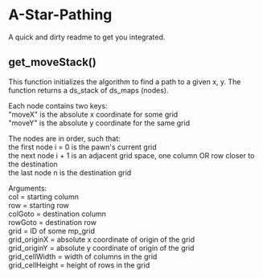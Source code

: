 # A-Star-Pathing
A quick and dirty readme to get you integrated.

## get_moveStack()
This function initializes the algorithm to find a path to a given x, y. The function returns a ds_stack of ds_maps (nodes).  

Each node contains two keys:  
"moveX" is the absolute x coordinate for some grid  
"moveY" is the absolute y coordinate for the same grid  

The nodes are in order, such that:  
the first node i = 0 is the pawn's current grid  
the next node i + 1 is an adjacent grid space, one column OR row closer to the destination  
the last node n is the destination grid  

Arguments:  
col = starting column  
row = starting row  
colGoto = destination column  
rowGoto = destination row  
grid = ID of some mp_grid  
grid_originX = absolute x coordinate of origin of the grid  
grid_originY = absolute y coordinate of origin of the grid  
grid_cellWidth = width of columns in the grid  
grid_cellHeight = height of rows in the grid  
